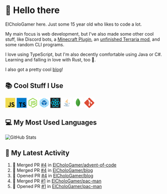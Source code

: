 # 👋 Hello there

ElCholoGamer here. Just some 15 year old who likes to code a lot.

My main focus is web development, but I've also made some other cool stuff, like Discord bots, a [Minecraft Plugin](https://www.spigotmc.org/resources/userlogin.80669/), an [unfinished Terraria mod](https://github.com/ElCholoGamer/GamerClass), and some random CLI programs.

I love using TypeScript, but I'm also decently comfortable using Java or C#. Learning and falling in love with Rust, too 🦀.

I also got a pretty cool [blog](https://blog.elchologamer.me/)!

## 📚 Cool Stuff I Use

![JavaScript](https://raw.githubusercontent.com/ElCholoGamer/ElCholoGamer/master/icons/javascript.png)
![TypeScript](https://raw.githubusercontent.com/ElCholoGamer/ElCholoGamer/master/icons/typescript.png)
![Node.js](https://raw.githubusercontent.com/ElCholoGamer/ElCholoGamer/master/icons/node.png)
![Webpack](https://raw.githubusercontent.com/ElCholoGamer/ElCholoGamer/master/icons/webpack.png)
![React](https://raw.githubusercontent.com/ElCholoGamer/ElCholoGamer/master/icons/react.png)
![Java](https://raw.githubusercontent.com/ElCholoGamer/ElCholoGamer/master/icons/java.png)
![MongoDB](https://raw.githubusercontent.com/ElCholoGamer/ElCholoGamer/master/icons/mongodb.png)
![Git](https://raw.githubusercontent.com/ElCholoGamer/ElCholoGamer/master/icons/git.png)

## 💻 My Most Used Languages

![GitHub Stats](https://github-readme-stats.vercel.app/api/top-langs?username=ElCholoGamer&theme=tokyonight)

## 📰 My Latest Activity

<!--START_SECTION:activity-->

1. 🎉 Merged PR [#4](https://github.com/ElCholoGamer/advent-of-code/pull/4) in [ElCholoGamer/advent-of-code](https://github.com/ElCholoGamer/advent-of-code)
2. 🎉 Merged PR [#4](https://github.com/ElCholoGamer/blog/pull/4) in [ElCholoGamer/blog](https://github.com/ElCholoGamer/blog)
3. 💪 Opened PR [#4](https://github.com/ElCholoGamer/blog/pull/4) in [ElCholoGamer/blog](https://github.com/ElCholoGamer/blog)
4. 🎉 Merged PR [#1](https://github.com/ElCholoGamer/pac-man/pull/1) in [ElCholoGamer/pac-man](https://github.com/ElCholoGamer/pac-man)
5. 💪 Opened PR [#1](https://github.com/ElCholoGamer/pac-man/pull/1) in [ElCholoGamer/pac-man](https://github.com/ElCholoGamer/pac-man)
<!--END_SECTION:activity-->
